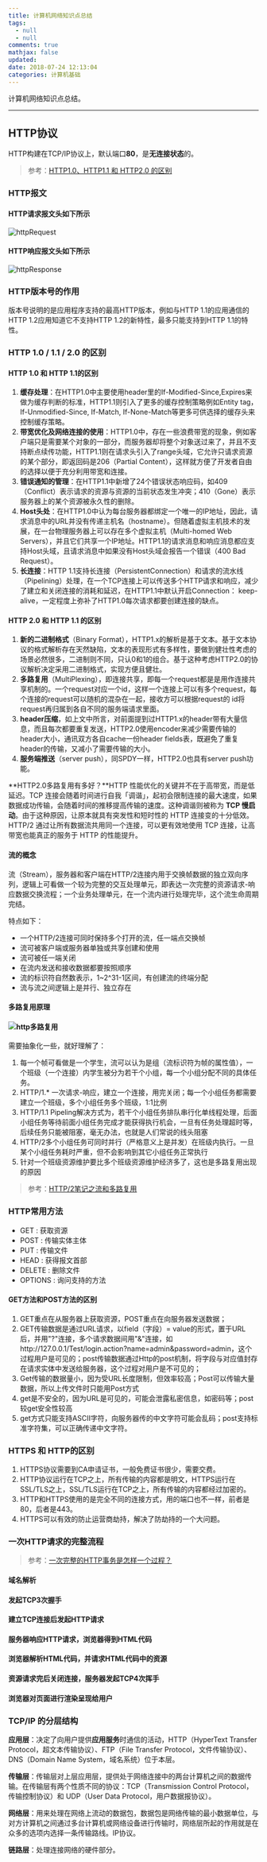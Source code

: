 ```yaml
---
title: 计算机网络知识点总结
tags:
  - null
  - null
comments: true
mathjax: false
updated:
date: 2018-07-24 12:13:04
categories: 计算机基础
---
```


计算机网络知识点总结。

<!-- more -->

---

## HTTP协议

HTTP构建在TCP/IP协议上，默认端口**80**，是**无连接状态**的。

> 参考：[HTTP1.0、HTTP1.1 和 HTTP2.0 的区别](https://juejin.im/entry/5981c5df518825359a2b9476)

### HTTP报文

#### HTTP请求报文头如下所示

![httpRequest](httpRequest.png)

#### HTTP响应报文头如下所示

![httpResponse](httpResponse.png)

### HTTP版本号的作用

版本号说明的是应用程序支持的最高HTTP版本，例如与HTTP 1.1的应用通信的HTTP 1.2应用知道它不支持HTTP 1.2的新特性，最多只能支持到HTTP 1.1的特性。

### HTTP 1.0 / 1.1 / 2.0 的区别

#### HTTP 1.0 和 HTTP 1.1的区别

1. **缓存处理**：在HTTP1.0中主要使用header里的If-Modified-Since,Expires来做为缓存判断的标准，HTTP1.1则引入了更多的缓存控制策略例如Entity tag，If-Unmodified-Since, If-Match, If-None-Match等更多可供选择的缓存头来控制缓存策略。
2. **带宽优化及网络连接的使用**：HTTP1.0中，存在一些浪费带宽的现象，例如客户端只是需要某个对象的一部分，而服务器却将整个对象送过来了，并且不支持断点续传功能，HTTP1.1则在请求头引入了range头域，它允许只请求资源的某个部分，即返回码是206（Partial Content），这样就方便了开发者自由的选择以便于充分利用带宽和连接。
3. **错误通知的管理**：在HTTP1.1中新增了24个错误状态响应码，如409（Conflict）表示请求的资源与资源的当前状态发生冲突；410（Gone）表示服务器上的某个资源被永久性的删除。
4. **Host头处**：在HTTP1.0中认为每台服务器都绑定一个唯一的IP地址，因此，请求消息中的URL并没有传递主机名（hostname）。但随着虚拟主机技术的发展，在一台物理服务器上可以存在多个虚拟主机（Multi-homed Web Servers），并且它们共享一个IP地址。HTTP1.1的请求消息和响应消息都应支持Host头域，且请求消息中如果没有Host头域会报告一个错误（400 Bad Request）。
5. **长连接**：HTTP 1.1支持长连接（PersistentConnection）和请求的流水线（Pipelining）处理，在一个TCP连接上可以传送多个HTTP请求和响应，减少了建立和关闭连接的消耗和延迟，在HTTP1.1中默认开启Connection： keep-alive，一定程度上弥补了HTTP1.0每次请求都要创建连接的缺点。

#### HTTP 2.0 和 HTTP 1.1 的区别

1. **新的二进制格式**（Binary Format），HTTP1.x的解析是基于文本。基于文本协议的格式解析存在天然缺陷，文本的表现形式有多样性，要做到健壮性考虑的场景必然很多，二进制则不同，只认0和1的组合。基于这种考虑HTTP2.0的协议解析决定采用二进制格式，实现方便且健壮。
2. **多路复用**（MultiPlexing），即连接共享，即每一个request都是是用作连接共享机制的。一个request对应一个id，这样一个连接上可以有多个request，每个连接的request可以随机的混杂在一起，接收方可以根据request的 id将request再归属到各自不同的服务端请求里面。
3. **header压缩**，如上文中所言，对前面提到过HTTP1.x的header带有大量信息，而且每次都要重复发送，HTTP2.0使用encoder来减少需要传输的header大小，通讯双方各自cache一份header fields表，既避免了重复header的传输，又减小了需要传输的大小。
4. **服务端推送**（server push），同SPDY一样，HTTP2.0也具有server push功能。

**HTTP2.0多路复用有多好？**HTTP 性能优化的关键并不在于高带宽，而是低延迟。TCP 连接会随着时间进行自我「调谐」，起初会限制连接的最大速度，如果数据成功传输，会随着时间的推移提高传输的速度。这种调谐则被称为 **TCP 慢启动**。由于这种原因，让原本就具有突发性和短时性的 HTTP 连接变的十分低效。HTTP/2 通过让所有数据流共用同一个连接，可以更有效地使用 TCP 连接，让高带宽也能真正的服务于 HTTP 的性能提升。

#### 流的概念

流（Stream），服务器和客户端在HTTP/2连接内用于交换帧数据的独立双向序列，逻辑上可看做一个较为完整的交互处理单元，即表达一次完整的资源请求-响应数据交换流程；一个业务处理单元，在一个流内进行处理完毕，这个流生命周期完结。

特点如下：

- 一个HTTP/2连接可同时保持多个打开的流，任一端点交换帧 
- 流可被客户端或服务器单独或共享创建和使用 
- 流可被任一端关闭 
- 在流内发送和接收数据都要按照顺序 
- 流的标识符自然数表示，1~2^31-1区间，有创建流的终端分配 
- 流与流之间逻辑上是并行、独立存在

#### 多路复用原理

#### ![http多路复用](http多路复用.png)

需要抽象化一些，就好理解了：

1. 每一个帧可看做是一个学生，流可以认为是组（流标识符为帧的属性值），一个班级（一个连接）内学生被分为若干个小组，每一个小组分配不同的具体任务。 
2. HTTP/1.* 一次请求-响应，建立一个连接，用完关闭；每一个小组任务都需要建立一个班级，多个小组任务多个班级，1:1比例 
3. HTTP/1.1 Pipeling解决方式为，若干个小组任务排队串行化单线程处理，后面小组任务等待前面小组任务完成才能获得执行机会，一旦有任务处理超时等，后续任务只能被阻塞，毫无办法，也就是人们常说的线头阻塞 
4. HTTP/2多个小组任务可同时并行（严格意义上是并发）在班级内执行。一旦某个小组任务耗时严重，但不会影响到其它小组任务正常执行 
5. 针对一个班级资源维护要比多个班级资源维护经济多了，这也是多路复用出现的原因 

> 参考：[HTTP/2笔记之流和多路复用](http://www.blogjava.net/yongboy/archive/2015/03/19/423611.html)

### HTTP常用方法

- GET : 获取资源
- POST : 传输实体主体
- PUT : 传输文件
- HEAD : 获得报文首部
- DELETE : 删除文件
- OPTIONS : 询问支持的方法

#### GET方法和POST方法的区别

1. GET重点在从服务器上获取资源，POST重点在向服务器发送数据；
2. GET传输数据是通过URL请求，以field（字段）= value的形式，置于URL后，并用"?"连接，多个请求数据间用"&"连接，如http://127.0.0.1/Test/login.action?name=admin&password=admin，这个过程用户是可见的；post传输数据通过Http的post机制，将字段与对应值封存在请求实体中发送给服务器，这个过程对用户是不可见的；
3. Get传输的数据量小，因为受URL长度限制，但效率较高；Post可以传输大量数据，所以上传文件时只能用Post方式
4. get是不安全的，因为URL是可见的，可能会泄露私密信息，如密码等；post较get安全性较高 
5. get方式只能支持ASCII字符，向服务器传的中文字符可能会乱码；post支持标准字符集，可以正确传递中文字符。

### HTTPS 和 HTTP的区别

1. HTTPS协议需要到CA申请证书，一般免费证书很少，需要交费。
2. HTTP协议运行在TCP之上，所有传输的内容都是明文，HTTPS运行在SSL/TLS之上，SSL/TLS运行在TCP之上，所有传输的内容都经过加密的。
3. HTTP和HTTPS使用的是完全不同的连接方式，用的端口也不一样，前者是80，后者是443。
4. HTTPS可以有效的防止运营商劫持，解决了防劫持的一个大问题。 

### 一次HTTP请求的完整流程

> 参考：[一次完整的HTTP事务是怎样一个过程？](https://www.linux178.com/web/httprequest.html)

#### 域名解析

#### 发起TCP3次握手

#### 建立TCP连接后发起HTTP请求

#### 服务器响应HTTP请求，浏览器得到HTML代码

#### 浏览器解析HTML代码，并请求HTML代码中的资源

#### 资源请求完后关闭连接，服务器发起TCP4次挥手

#### 浏览器对页面进行渲染呈现给用户

### TCP/IP 的分层结构

**应用层**：决定了向用户提供**应用服务**时通信的活动，HTTP（HyperText Transfer Protocol，超文本传输协议）、FTP（File Transfer Protocol，文件传输协议）、DNS（Domain Name System，域名系统）位于本层。

**传输层**：传输层对上层应用层，提供处于网络连接中的两台计算机之间的数据传输。在传输层有两个性质不同的协议：TCP（Transmission Control Protocol，传输控制协议）和 UDP（User Data Protocol，用户数据报协议）。

**网络层**：用来处理在网络上流动的数据包，数据包是网络传输的最小数据单位，与对方计算机之间通过多台计算机或网络设备进行传输时，网络层所起的作用就是在众多的选项内选择一条传输路线。IP协议。

**链路层**：处理连接网络的硬件部分。

